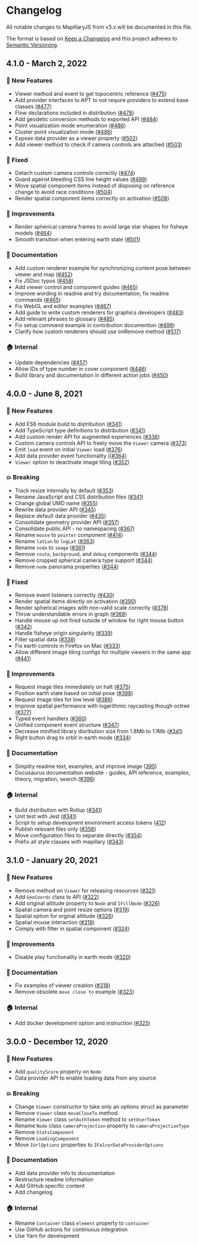 # Changelog

All notable changes to MapillaryJS from v3.x will be documented in this file.

The format is based on [Keep a Changelog](http://keepachangelog.com/en/1.0.0/) and this project adheres to [Semantic Versioning](http://semver.org/spec/v2.0.0.html).

## 4.1.0 - March 2, 2022

### :rocket: New Features

- Viewer method and event to get topocentric reference ([#475](https://github.com/mapillary/mapillary-js/pull/475))
- Add provider interfaces to APT to not require providers to extend base classes ([#477](https://github.com/mapillary/mapillary-js/pull/477))
- Flow declarations included in distribution ([#478](https://github.com/mapillary/mapillary-js/pull/478))
- Add geodetic conversion methods to exported API ([#484](https://github.com/mapillary/mapillary-js/pull/484))
- Point visualization mode enumeration ([#486](https://github.com/mapillary/mapillary-js/pull/486))
- Cluster point visualization mode ([#486](https://github.com/mapillary/mapillary-js/pull/486))
- Expose data provider as a viewer property ([#502](https://github.com/mapillary/mapillary-js/pull/502))
- Add viewer method to check if camera controls are attached ([#503](https://github.com/mapillary/mapillary-js/pull/503))

### :bug: Fixed

- Detach custom camera controls correctly ([#474](https://github.com/mapillary/mapillary-js/pull/474))
- Guard against bleeding CSS line height values ([#499](https://github.com/mapillary/mapillary-js/pull/499))
- Move spatial component items instead of disposing on reference change to avoid race conditions ([#504](https://github.com/mapillary/mapillary-js/pull/504))
- Render spatial component items correctly on activation ([#508](https://github.com/mapillary/mapillary-js/pull/508))

### :nail_care: Improvements

- Render spherical camera frames to avoid large star shapes for fisheye models ([#464](https://github.com/mapillary/mapillary-js/pull/464))
- Smooth transition when entering earth state ([#501](https://github.com/mapillary/mapillary-js/pull/501))

### :memo: Documentation

- Add custom renderer example for synchronizing content pose between viewer and map ([#452](https://github.com/mapillary/mapillary-js/pull/452))
- Fix JSDoc typos ([#458](https://github.com/mapillary/mapillary-js/pull/458))
- Add viewer control and component guides ([#465](https://github.com/mapillary/mapillary-js/pull/465))
- Improve wording in readme and try documentation, fix readme commands ([#465](https://github.com/mapillary/mapillary-js/pull/465))
- Fix WebGL and editor examples ([#467](https://github.com/mapillary/mapillary-js/pull/467))
- Add guide to write custom renderers for graphics developers ([#483](https://github.com/mapillary/mapillary-js/pull/483))
- Add relevant phrases to glossary ([#485](https://github.com/mapillary/mapillary-js/pull/485))
- Fix setup command example in contribution documention ([#496](https://github.com/mapillary/mapillary-js/pull/496))
- Clarify how custom renderers should use onRemove method ([#517](https://github.com/mapillary/mapillary-js/pull/517))

### :house: Internal

- Update dependencies ([#457](https://github.com/mapillary/mapillary-js/pull/457))
- Allow IDs of type number in cover component ([#446](https://github.com/mapillary/mapillary-js/pull/446))
- Build library and documentation in different action jobs ([#450](https://github.com/mapillary/mapillary-js/pull/450))

## 4.0.0 - June 8, 2021

### :rocket: New Features

- Add ES6 module build to distribution ([#341](https://github.com/mapillary/mapillary-js/pull/341))
- Add TypeScript type definitions to distribution ([#341](https://github.com/mapillary/mapillary-js/pull/341))
- Add custom render API for augmented experiences ([#336](https://github.com/mapillary/mapillary-js/pull/336))
- Custom camera controls API to freely move the `Viewer` camera ([#373](https://github.com/mapillary/mapillary-js/pull/373))
- Emit `load` event on initial `Viewer` load ([#376](https://github.com/mapillary/mapillary-js/pull/376))
- Add data provider event functionality (([#364](https://github.com/mapillary/mapillary-js/pull/364))
- `Viewer` option to deactivate image tiling ([#352](https://github.com/mapillary/mapillary-js/pull/352))

### :boom: Breaking

- Track resize internally by default ([#353](https://github.com/mapillary/mapillary-js/pull/353))
- Rename JavaScript and CSS distribution files ([#341](https://github.com/mapillary/mapillary-js/pull/341))
- Change global UMD name ([#355](https://github.com/mapillary/mapillary-js/pull/355))
- Rewrite data provider API ([#345](https://github.com/mapillary/mapillary-js/pull/345))
- Replace default data provider ([#435](https://github.com/mapillary/mapillary-js/pull/435))
- Consolidate geometry provider API ([#357](https://github.com/mapillary/mapillary-js/pull/357))
- Consolidate public API - no namespacing ([#367](https://github.com/mapillary/mapillary-js/pull/367))
- Rename `mouse` to `pointer` component ([#414](https://github.com/mapillary/mapillary-js/pull/414))
- Rename `latLon` to `lngLat` ([#363](https://github.com/mapillary/mapillary-js/pull/363))
- Rename `node` to `image` ([#361](https://github.com/mapillary/mapillary-js/pull/361))
- Remove `route`, `background`, and `debug` components ([#344](https://github.com/mapillary/mapillary-js/pull/344))
- Remove cropped spherical camera type support ([#344](https://github.com/mapillary/mapillary-js/pull/344))
- Remove `node` panorama properties ([#344](https://github.com/mapillary/mapillary-js/pull/344))

### :bug: Fixed

- Remove event listeners correctly ([#430](https://github.com/mapillary/mapillary-js/pull/430))
- Render spatial items directly on activation ([#390](https://github.com/mapillary/mapillary-js/pull/390))
- Render spherical images with non-valid scale correctly ([#378](https://github.com/mapillary/mapillary-js/pull/378))
- Throw understandable errors in graph ([#368](https://github.com/mapillary/mapillary-js/pull/368))
- Handle mouse up not fired outside of window for right mouse button ([#342](https://github.com/mapillary/mapillary-js/pull/342))
- Handle fisheye origin singularity ([#339](https://github.com/mapillary/mapillary-js/pull/339))
- Filter spatial data ([#338](https://github.com/mapillary/mapillary-js/pull/338))
- Fix earth controls in Firefox on Mac ([#333](https://github.com/mapillary/mapillary-js/pull/333))
- Allow different image tiling configs for multiple viewers in the same app ([#441](https://github.com/mapillary/mapillary-js/pull/441))

### :nail_care: Improvements

- Request image tiles immediately on halt ([#375](https://github.com/mapillary/mapillary-js/pull/375))
- Position earth state based on initial pose ([#398](https://github.com/mapillary/mapillary-js/pull/398))
- Request image tiles for low level ([#386](https://github.com/mapillary/mapillary-js/pull/386))
- Improve spatial performance with logarithmic raycasting though octree ([#377](https://github.com/mapillary/mapillary-js/pull/377))
- Typed event handlers ([#360](https://github.com/mapillary/mapillary-js/pull/360))
- Unified component event structure ([#347](https://github.com/mapillary/mapillary-js/pull/347))
- Decrease minified library disribution size from 1.8Mb to 1.1Mb ([#341](https://github.com/mapillary/mapillary-js/pull/341))
- Right button drag to orbit in earth mode ([#334](https://github.com/mapillary/mapillary-js/pull/334))

### :memo: Documentation

- Simplity readme text, examples, and improve image ([395](https://github.com/mapillary/mapillary-js/pull/395))
- Docusaurus documentation website - guides, API reference, examples, theory, migration, search ([#396](https://github.com/mapillary/mapillary-js/pull/396))

### :house: Internal

- Build distribution with Rollup ([#341](https://github.com/mapillary/mapillary-js/pull/341))
- Unit test with Jest ([#341](https://github.com/mapillary/mapillary-js/pull/341))
- Script to setup developnent environment access tokens ([412](https://github.com/mapillary/mapillary-js/pull/412))
- Publish relevant files only ([#356](https://github.com/mapillary/mapillary-js/pull/356))
- Move configuration files to separate directly ([#354](https://github.com/mapillary/mapillary-js/pull/354))
- Prefix all style classes with mapillary ([#343](https://github.com/mapillary/mapillary-js/pull/343))

## 3.1.0 - January 20, 2021

### :rocket: New Features

- Remove method on `Viewer` for releasing resources ([#321](https://github.com/mapillary/mapillary-js/pull/321))
- Add `GeoCoords` class to API ([#322](https://github.com/mapillary/mapillary-js/pull/322))
- Add original altitude property to `Node` and `IFillNode` ([#326](https://github.com/mapillary/mapillary-js/pull/326))
- Spatial camera and point resize options ([#319](https://github.com/mapillary/mapillary-js/pull/319))
- Spatial option for orginal altitude ([#326](https://github.com/mapillary/mapillary-js/pull/326))
- Spatial mouse interaction ([#319](https://github.com/mapillary/mapillary-js/pull/319))
- Comply with filter in spatial component ([#324](https://github.com/mapillary/mapillary-js/pull/324))

### :nail_care: Improvements

- Disable play functionality in earth mode ([#320](https://github.com/mapillary/mapillary-js/pull/320))

### :memo: Documentation

- Fix examples of viewer creation ([#318](https://github.com/mapillary/mapillary-js/pull/318))
- Remove obsolete `move close to` example ([#323](https://github.com/mapillary/mapillary-js/pull/323))

### :house: Internal

- Add docker development option and instruction ([#325](https://github.com/mapillary/mapillary-js/pull/325))

## 3.0.0 - December 12, 2020

### :rocket: New Features

- Add `qualityScore` property on `Node`
- Data provider API to enable loading data from any source

### :boom: Breaking

- Change `Viewer` constructor to take only an options struct as parameter
- Remove `Viewer` class `moveCloseTo` method
- Rename `Viewer` class `setAuthToken` method to `setUserToken`
- Rename `Node` class `cameraProjection` property to `cameraProjectionType`
- Remove `StatsComponent`
- Remove `LoadingComponent`
- Move `IUrlOptions` properties to `IFalcorDataProviderOptions`

### :memo: Documentation

- Add data provider info to documentation
- Restructure readme information
- Add GitHub specific content
- Add changelog

### :house: Internal

- Rename `Container` class `element` property to `container`
- Use GitHub actions for continuous integration
- Use Yarn for development

